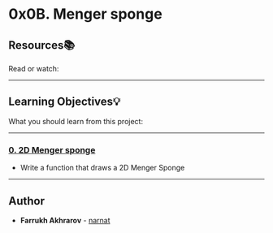 # 0x0B. Menger sponge

## Resources:books:
Read or watch:

---
## Learning Objectives:bulb:
What you should learn from this project:

---

### [0. 2D Menger sponge](./0-menger.c)
* Write a function that draws a 2D Menger Sponge

---

## Author
* **Farrukh Akhrarov** - [narnat](https://github.com/narnat)